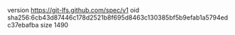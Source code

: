version https://git-lfs.github.com/spec/v1
oid sha256:6cb43d87446c178d2521b8f695d8463c130385bf5b9efab1a5794edc37ebafba
size 1490
